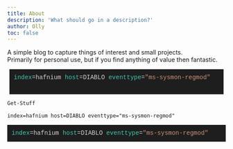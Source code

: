 ```yaml
---
title: About
description: 'What should go in a description?'
author: Olly
toc: false
---
```


A simple blog to capture things of interest and small projects.  
Primarily for personal use, but if you find anything of value then fantastic.


<div style='font-family: Consolas, "Courier New", monospace; font-weight: normal; font-size: 14px; line-height: 19px; letter-spacing: 0px; color:rgb(212, 212, 212); background-color:rgb(30, 30, 30);padding:10px;margin:5px;'><span><span style="color: #3dc9b0;">index</span><span style="color: #d4d4d4;">=hafnium </span><span style="color: #3dc9b0;">host</span><span style="color: #d4d4d4;">=DIABLO </span><span style="color: #3dc9b0;">eventtype</span><span style="color: #d4d4d4;">=</span><span style="color: #ce9178;">"ms-sysmon-regmod"</span></span><br/><span><span> </span></span><br/></div>

```powershell
Get-Stuff
```

```
index=hafnium host=DIABLO eventtype="ms-sysmon-regmod"
```

<div style='font-family: Consolas, "Courier New", monospace; font-weight: normal; font-size: 14px; line-height: 19px; letter-spacing: 0px; color:rgb(212, 212, 212); background-color:rgb(30, 30, 30);padding:10px;margin:0px;'><span><span style="color: #3dc9b0;">index</span><span style="color: #d4d4d4;">=hafnium </span><span style="color: #3dc9b0;">host</span><span style="color: #d4d4d4;">=DIABLO </span><span style="color: #3dc9b0;">eventtype</span><span style="color: #d4d4d4;">=</span><span style="color: #ce9178;">"ms-sysmon-regmod"</span></span><br/></div>